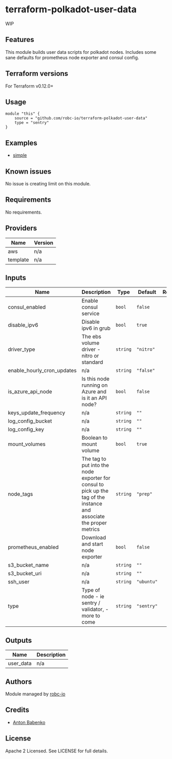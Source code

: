 # terraform-polkadot-user-data

<p class="callout danger">WIP</p>

## Features

This module builds user data scripts for polkadot nodes.  Includes some sane defaults for prometheus node exporter and
consul config.

## Terraform versions

For Terraform v0.12.0+

## Usage

```
module "this" {
    source = "github.com/robc-io/terraform-polkadot-user-data"
    type = "sentry"
}
```

## Examples

- [simple](https://github.com/robc-io/terraform-polkadot-user-data/tree/master/examples/simple)

## Known issues
No issue is creating limit on this module.

<!-- BEGINNING OF PRE-COMMIT-TERRAFORM DOCS HOOK -->
## Requirements

No requirements.

## Providers

| Name | Version |
|------|---------|
| aws | n/a |
| template | n/a |

## Inputs

| Name | Description | Type | Default | Required |
|------|-------------|------|---------|:--------:|
| consul\_enabled | Enable consul service | `bool` | `false` | no |
| disable\_ipv6 | Disable ipv6 in grub | `bool` | `true` | no |
| driver\_type | The ebs volume driver - nitro or standard | `string` | `"nitro"` | no |
| enable\_hourly\_cron\_updates | n/a | `string` | `"false"` | no |
| is\_azure\_api\_node | Is this node running on Azure and is it an API node? | `bool` | `false` | no |
| keys\_update\_frequency | n/a | `string` | `""` | no |
| log\_config\_bucket | n/a | `string` | `""` | no |
| log\_config\_key | n/a | `string` | `""` | no |
| mount\_volumes | Boolean to mount volume | `bool` | `true` | no |
| node\_tags | The tag to put into the node exporter for consul to pick up the tag of the instance and associate the proper metrics | `string` | `"prep"` | no |
| prometheus\_enabled | Download and start node exporter | `bool` | `false` | no |
| s3\_bucket\_name | n/a | `string` | `""` | no |
| s3\_bucket\_uri | n/a | `string` | `""` | no |
| ssh\_user | n/a | `string` | `"ubuntu"` | no |
| type | Type of node - ie sentry / validator, - more to come | `string` | `"sentry"` | no |

## Outputs

| Name | Description |
|------|-------------|
| user\_data | n/a |

<!-- END OF PRE-COMMIT-TERRAFORM DOCS HOOK -->

## Authors

Module managed by [robc-io](github.com/robc-io)

## Credits

- [Anton Babenko](https://github.com/antonbabenko)

## License

Apache 2 Licensed. See LICENSE for full details.